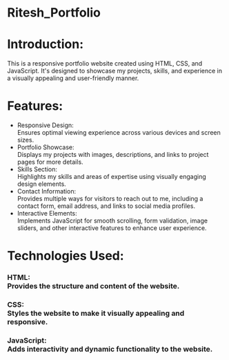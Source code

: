 # Ritesh_Portfolio
<h1>Introduction:</h1>
<p>This is a responsive portfolio website created using HTML, CSS, and JavaScript. It's designed to showcase my projects, skills, and experience in a visually appealing and user-friendly manner.<p>
<h1>Features:</h1>
  <ul>
    <li>Responsive Design:<br>Ensures optimal viewing experience across various devices and screen sizes.</li>
    <li>Portfolio Showcase: <br> Displays my projects with images, descriptions, and links to project pages for more details.</li>
    <li>Skills Section: <br> Highlights my skills and areas of expertise using visually engaging design elements.</li>
    <li>Contact Information: <br> Provides multiple ways for visitors to reach out to me, including a contact form, email address, and links to social media profiles.</li>
    <li>Interactive Elements: <br> Implements JavaScript for smooth scrolling, form validation, image sliders, and other interactive features to enhance user experience.</li>
  </ul>
<h1>Technologies Used:</h1>
<h3>HTML:<br> Provides the structure and content of the website.</h3>
<h3>CSS: <br> Styles the website to make it visually appealing and responsive.</h3>
<h3>JavaScript: <br> Adds interactivity and dynamic functionality to the website.</h3>

